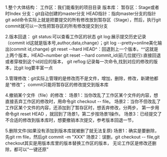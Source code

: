 1.整个大体结构：
    工作区：我们能看到的项目目录
    版本库：
        暂存区：Stage或者时Index
        分支：git自动创建的master分支
        HEAD指针：指向master分支的指针
    git add命令实际上就是把要提交的所有修改放到暂存区（Stage），然后，执行git commit就可以一次性把暂存区的所有修改提交到分支

2.版本回退：
    git status:可以查看工作区的状态
    git log:展示提交历史记录（commit id这就是版本号,author,data,change）；git log --pretty=online美化输出(commit id,change)
    git reset --hard HEAD^：回退到上一个版本，^^这就是上两个版本，HEAD~number
    git reset --hard commit_id(前几位就行):直接回退或者穿梭到这个id对应的版本，
    git reflog:记录每一次命令,找到对应的修改的版本，比git log要丰富一点

3.管理修改：git实际上管理的是修改而不是文件，增加，删除，修改，新建他都是“修改”；
           commit只能将暂存区的修改提交到版本库

4.撤销某个文件（file）的修改：
    场景1：当你改乱了工作区某个文件的内容，想直接丢弃工作区的修改时，用命令git checkout -- file。
    场景2：当你不但改乱了工作区某个文件的内容，还添加到了暂存区时，想丢弃修改，分两步，
           第一步用命令git reset HEAD <file>，就回到了场景1，第二步按场景1操作。
    场景3：已经提交了不合适的修改到版本库时，想要撤销本次提交，参考版本回退一节，

5.删除文件(如果没有添加到版本库就被删了就无法复原)
    场景1：确实是要删除，先git rm file，然后git commit -m "XXX"
    场景2：误删，git checkout -- file,git checkout其实是用版本库里的版本替换工作区的版本，
           无论工作区是修改还删除，都可以“一键还原”